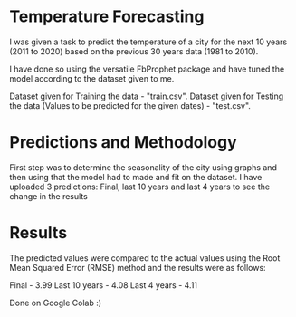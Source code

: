 # Temperature Forecasting
I was given a task to predict the temperature of a city for the next 10 years (2011 to 2020) based on the previous 30 years data (1981 to 2010).

I have done so using the versatile FbProphet package and have tuned the model according to the dataset given to me.

Dataset given for Training the data - "train.csv".
Dataset given for Testing the data (Values to be predicted for the given dates) - "test.csv".



# Predictions and Methodology

First step was to determine the seasonality of the city using graphs and then using that the model had to made and fit on the dataset.
I have uploaded 3 predictions: Final, last 10 years and last 4 years to see the change in the results

# Results

The predicted values were compared to the actual values using the Root Mean Squared Error (RMSE) method and the results were as follows:

Final - 3.99
Last 10 years - 4.08
Last 4 years - 4.11



Done on Google Colab :)

